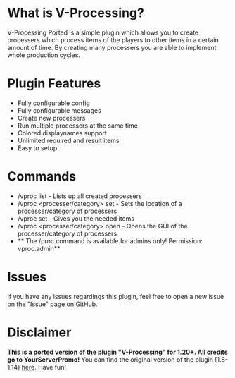 # What is V-Processing?
V-Processing Ported is a simple plugin which allows you to create processers which process items of the players to other items in a certain amount of time. By creating many processers you are able to implement whole production cycles.

# Plugin Features
- Fully configurable config
- Fully configurable messages
- Create new processers
- Run multiple processers at the same time
- Colored displaynames support
- Unlimited required and result items
- Easy to setup

# Commands
- /vproc list - Lists up all created processers
- /vproc <processer/category> set - Sets the location of a processer/category of processers
- /vproc <processer> set - Gives you the needed items
- /vproc <processer/category> open - Opens the GUI of the processer/category of processers
- ** The /proc command is available for admins only! Permission: vproc.admin**

# Issues
If you have any issues regardings this plugin, feel free to open a new issue on the "Issue" page on GitHub.

# Disclaimer
**This is a ported version of the plugin "V-Processing" for 1.20+. All credits go to YourServerPromo!**
You can find the original version of the plugin [1.8-1.14] [here](https://www.spigotmc.org/resources/%E2%9C%85-v-processing-%E2%9C%85-a-new-way-of-forging-items-1-8-1-14.75112/). Have fun!
